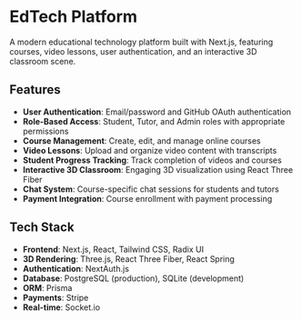 # EdTech Platform

A modern educational technology platform built with Next.js, featuring courses, video lessons, user authentication, and an interactive 3D classroom scene.

## Features

- **User Authentication**: Email/password and GitHub OAuth authentication
- **Role-Based Access**: Student, Tutor, and Admin roles with appropriate permissions
- **Course Management**: Create, edit, and manage online courses
- **Video Lessons**: Upload and organize video content with transcripts
- **Student Progress Tracking**: Track completion of videos and courses
- **Interactive 3D Classroom**: Engaging 3D visualization using React Three Fiber
- **Chat System**: Course-specific chat sessions for students and tutors
- **Payment Integration**: Course enrollment with payment processing

## Tech Stack

- **Frontend**: Next.js, React, Tailwind CSS, Radix UI
- **3D Rendering**: Three.js, React Three Fiber, React Spring
- **Authentication**: NextAuth.js
- **Database**: PostgreSQL (production), SQLite (development)
- **ORM**: Prisma
- **Payments**: Stripe
- **Real-time**: Socket.io
